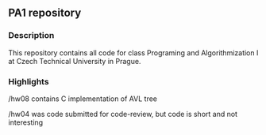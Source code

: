 ## PA1 repository


### Description
This repository contains all code for class Programing and Algorithmization I at Czech Technical University in Prague.

### Highlights
/hw08 contains C implementation of AVL tree

/hw04 was code submitted for code-review, but code is short and not interesting
